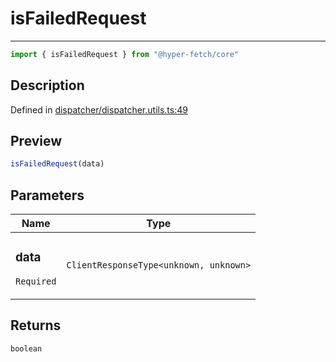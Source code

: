 

# isFailedRequest

<div class="api-docs__separator" data-reactroot="">

---

</div><div class="api-docs__import" data-reactroot="">

```ts
import { isFailedRequest } from "@hyper-fetch/core"
```

</div><div class="api-docs__section">

## Description

</div><div class="api-docs__description"><span class="api-docs__do-not-parse">



</span></div><p class="api-docs__definition">

Defined in [dispatcher/dispatcher.utils.ts:49](https://github.com/BetterTyped/hyper-fetch/blob/7e232edb/packages/core/src/dispatcher/dispatcher.utils.ts#L49)

</p><div class="api-docs__section">

## Preview

</div><div class="api-docs__preview fn">

```ts
isFailedRequest(data)
```

</div><div class="api-docs__section">

## Parameters

</div><div class="api-docs__parameters"><table><thead><tr><th>Name</th><th>Type</th></tr></thead><tbody><tr param-data="data"><td class="api-docs__param-name required">

### data 

`Required`

</td><td class="api-docs__param-type">

`ClientResponseType<unknown, unknown>`

</td></tr></tbody></table></div><div class="api-docs__section">

## Returns

</div><div class="api-docs__returns">

```ts
boolean
```

</div>